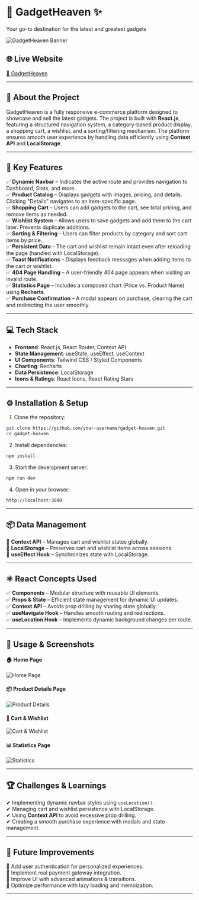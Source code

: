 # 📱 GadgetHeaven ✨  

Your go-to destination for the latest and greatest gadgets  

![GadgetHeaven Banner](https://i.ibb.co.com/21WnB7kd/Banner.png)  

## 🌐 Live Website  
[🔗 GadgetHeaven](https://gadget-heaven-e-commerce-platform.netlify.app/)  

---

## 🎯 About the Project  

GadgetHeaven is a fully responsive e-commerce platform designed to showcase and sell the latest gadgets. The project is built with **React.js**, featuring a structured navigation system, a category-based product display, a shopping cart, a wishlist, and a sorting/filtering mechanism. The platform ensures smooth user experience by handling data efficiently using **Context API** and **LocalStorage**.  

---

## 🚀 Key Features  

✅ **Dynamic Navbar** – Indicates the active route and provides navigation to Dashboard, Stats, and more.  
✅ **Product Catalog** – Displays gadgets with images, pricing, and details. Clicking "Details" navigates to an item-specific page.  
✅ **Shopping Cart** – Users can add gadgets to the cart, see total pricing, and remove items as needed.  
✅ **Wishlist System** – Allows users to save gadgets and add them to the cart later. Prevents duplicate additions.  
✅ **Sorting & Filtering** – Users can filter products by category and sort cart items by price.  
✅ **Persistent Data** – The cart and wishlist remain intact even after reloading the page (handled with LocalStorage).  
✅ **Toast Notifications** – Displays feedback messages when adding items to the cart or wishlist.  
✅ **404 Page Handling** – A user-friendly 404 page appears when visiting an invalid route.  
✅ **Statistics Page** – Includes a composed chart (Price vs. Product Name) using **Recharts**.  
✅ **Purchase Confirmation** – A modal appears on purchase, clearing the cart and redirecting the user smoothly.  

---

## 💻 Tech Stack  

- **Frontend**: React.js, React Router, Context API  
- **State Management**: useState, useEffect, useContext  
- **UI Components**: Tailwind CSS / Styled Components  
- **Charting**: Recharts  
- **Data Persistence**: LocalStorage  
- **Icons & Ratings**: React Icons, React Rating Stars  

---

## ⚙️ Installation & Setup  

&nbsp; 1.  Clone the repository:  
   ```bash
   git clone https://github.com/your-username/gadget-heaven.git
   cd gadget-heaven
   ```  
&nbsp; 2.  Install dependencies:  
   ```bash
   npm install
   ```  
&nbsp; 3.  Start the development server:  
   ```bash
   npm run dev
   ```  
&nbsp; 4.  Open in your browser:  
   ```
   http://localhost:3000
   ```  

---

## 📦 Data Management  

🔹 **Context API** – Manages cart and wishlist states globally.  
🔹 **LocalStorage** – Preserves cart and wishlist items across sessions.  
🔹 **useEffect Hook** – Synchronizes state with LocalStorage.  

---

## ⚛️ React Concepts Used  

✅ **Components** – Modular structure with reusable UI elements.  
✅ **Props & State** – Efficient state management for dynamic UI updates.  
✅ **Context API** – Avoids prop drilling by sharing state globally.  
✅ **useNavigate Hook** – Handles smooth routing and redirections.  
✅ **useLocation Hook** – Implements dynamic background changes per route.  

---

## 📸 Usage & Screenshots  

#### 🏠 Home Page  
![Home Page](https://i.ibb.co.com/fzgbc5JP/Home-Page.png)  

#### 📦 Product Details Page  
![Product Details](https://i.ibb.co.com/wFqCmShz/Details.png)  

#### 🛒 Cart & Wishlist  
![Cart & Wishlist](https://i.ibb.co.com/fdB6Wzbm/Card.png)  

#### 📊 Statistics Page  
![Statistics](https://i.ibb.co.com/xq1z3hnv/stat-ong.png)  


---

## 🏆 Challenges & Learnings  

✔ Implementing dynamic navbar styles using `useLocation()`.  
✔ Managing cart and wishlist persistence with LocalStorage.  
✔ Using **Context API** to avoid excessive prop drilling.  
✔ Creating a smooth purchase experience with modals and state management.  

---

## 🔮 Future Improvements  

🚀 Add user authentication for personalized experiences.  
🚀 Implement real payment gateway integration.  
🚀 Improve UI with advanced animations & transitions.  
🚀 Optimize performance with lazy loading and memoization.  

---